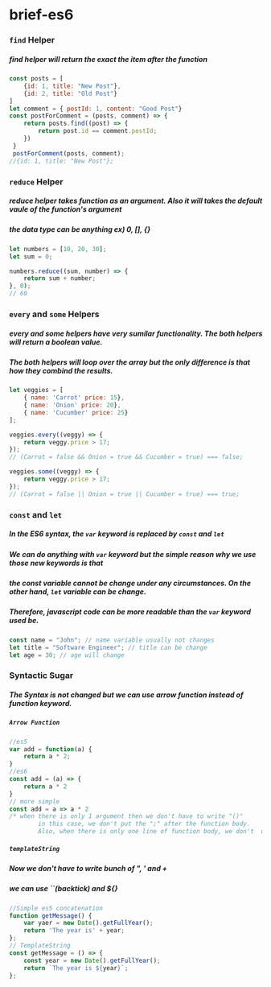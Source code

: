 # brief-es6

### `find` Helper
##### find helper will return the exact the item after the function
``` js 
const posts = [
    {id: 1, title: "New Post"},
    {id: 2, title: "Old Post"}
]
let comment = { postId: 1, content: "Good Post"}
const postForComment = (posts, comment) => {
    return posts.find((post) => {
        return post.id == comment.postId;  
    })
 }
 postForComment(posts, comment);
//{id: 1, title: "New Post"};

```

### `reduce` Helper
##### reduce helper takes function as an argument. Also it will takes the default vaule of the function's argument 
#####  the data type can be anything ex) 0, [], {}

``` js
let numbers = [10, 20, 30];
let sum = 0;

numbers.reduce((sum, number) => {
    return sum + number;
}, 0);
// 60
```
### `every` and `some` Helpers
##### every and some helpers have very sumilar functionality. The both helpers will return a boolean value. 
##### The both helpers will loop over the array but the only difference is that how they combind the results.
``` js
let veggies = [ 
    { name: 'Carrot' price: 15},
    { name: 'Onion' price: 20},
    { name: 'Cucumber' price: 25}
];

veggies.every((veggy) => {
    return veggy.price > 17;
});
// (Carrot = false && Onion = true && Cucumber = true) === false;

veggies.some((veggy) => {
    return veggy.price > 17;
});
// (Carrot = false || Onion = true || Cucumber = true) === true;
```

### `const` and `let`
##### In the ES6 syntax, the `var` keyword is replaced by `const` and `let` 
##### We can do anything with `var` keyword but the simple reason why we use those new keywords is that 
##### the const variable cannot be change under any circumstances. On the other hand, `let` variable can be change.
##### Therefore, javascript code can be more readable than the `var` keyword used be.
```js
const name = "John"; // name variable usually not changes
let title = "Software Engineer"; // title can be change
let age = 30; // age will change
```

### Syntactic Sugar 
##### The Syntax is not changed but we can use arrow function instead of function keyword.
##### `Arrow Function`
```js
//es5
var add = function(a) {
    return a * 2;
}
//es6 
const add = (a) => {
    return a * 2
}
// more simple
const add = a => a * 2
/* when there is only 1 argument then we don't have to write "()" 
        in this case, we don't put the ";" after the function body. 
        Also, when there is only one line of function body, we don't  user "{}" */
```
##### `templateString`
##### Now we don't have to write bunch of ", ' and + 
##### we can use ``(backtick) and ${}
```js
//Simple es5 concatenation
function getMessage() {
    var yaer = new Date().getFullYear();
    return 'The year is' + year;
};
// TemplateString
const getMessage = () => {    
    const year = new Date().getFullYear();
    return `The year is ${year}`;
};




